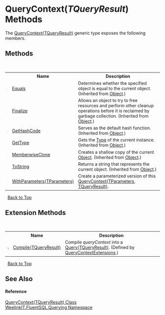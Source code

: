 # QueryContext(*TQueryResult*) Methods
 

The <a href="cb3a9e3b-4e55-c717-784b-ae3dc6ce71b9">QueryContext(TQueryResult)</a> generic type exposes the following members.


## Methods
&nbsp;<table><tr><th></th><th>Name</th><th>Description</th></tr><tr><td>![Public method](media/pubmethod.gif "Public method")</td><td><a href="http://msdn2.microsoft.com/en-us/library/bsc2ak47" target="_blank">Equals</a></td><td>
Determines whether the specified object is equal to the current object.
 (Inherited from <a href="http://msdn2.microsoft.com/en-us/library/e5kfa45b" target="_blank">Object</a>.)</td></tr><tr><td>![Protected method](media/protmethod.gif "Protected method")</td><td><a href="http://msdn2.microsoft.com/en-us/library/4k87zsw7" target="_blank">Finalize</a></td><td>
Allows an object to try to free resources and perform other cleanup operations before it is reclaimed by garbage collection.
 (Inherited from <a href="http://msdn2.microsoft.com/en-us/library/e5kfa45b" target="_blank">Object</a>.)</td></tr><tr><td>![Public method](media/pubmethod.gif "Public method")</td><td><a href="http://msdn2.microsoft.com/en-us/library/zdee4b3y" target="_blank">GetHashCode</a></td><td>
Serves as the default hash function.
 (Inherited from <a href="http://msdn2.microsoft.com/en-us/library/e5kfa45b" target="_blank">Object</a>.)</td></tr><tr><td>![Public method](media/pubmethod.gif "Public method")</td><td><a href="http://msdn2.microsoft.com/en-us/library/dfwy45w9" target="_blank">GetType</a></td><td>
Gets the <a href="http://msdn2.microsoft.com/en-us/library/42892f65" target="_blank">Type</a> of the current instance.
 (Inherited from <a href="http://msdn2.microsoft.com/en-us/library/e5kfa45b" target="_blank">Object</a>.)</td></tr><tr><td>![Protected method](media/protmethod.gif "Protected method")</td><td><a href="http://msdn2.microsoft.com/en-us/library/57ctke0a" target="_blank">MemberwiseClone</a></td><td>
Creates a shallow copy of the current <a href="http://msdn2.microsoft.com/en-us/library/e5kfa45b" target="_blank">Object</a>.
 (Inherited from <a href="http://msdn2.microsoft.com/en-us/library/e5kfa45b" target="_blank">Object</a>.)</td></tr><tr><td>![Public method](media/pubmethod.gif "Public method")</td><td><a href="http://msdn2.microsoft.com/en-us/library/7bxwbwt2" target="_blank">ToString</a></td><td>
Returns a string that represents the current object.
 (Inherited from <a href="http://msdn2.microsoft.com/en-us/library/e5kfa45b" target="_blank">Object</a>.)</td></tr><tr><td>![Public method](media/pubmethod.gif "Public method")</td><td><a href="180637b8-d6b7-9554-d8df-a6e20bc6e2a9">WithParameters(TParameters)</a></td><td>
Create a parameterized version of this <a href="ab3b95a4-da50-b636-4e83-5f53a89483b3">QueryContext(TParameters, TQueryResult)</a>.</td></tr></table>&nbsp;
<a href="#querycontext(*tqueryresult*)-methods">Back to Top</a>

## Extension Methods
&nbsp;<table><tr><th></th><th>Name</th><th>Description</th></tr><tr><td>![Public Extension Method](media/pubextension.gif "Public Extension Method")</td><td><a href="81524036-9df0-3145-029f-426e000cebfc">Compile(TQueryResult)</a></td><td>
Compile *queryContext* into a <a href="6f307b37-7f33-b530-7c3a-ff1afbca1c60">Query(TQueryResult)</a>.
 (Defined by <a href="f6b6eb7e-e8f6-f0bc-e6d2-9107df5ba727">QueryContextExtensions</a>.)</td></tr></table>&nbsp;
<a href="#querycontext(*tqueryresult*)-methods">Back to Top</a>

## See Also


#### Reference
<a href="cb3a9e3b-4e55-c717-784b-ae3dc6ce71b9">QueryContext(TQueryResult) Class</a><br /><a href="2c7fd788-c68e-5cf6-959a-1767d64db41e">WeelinkIT.FluentSQL.Querying Namespace</a><br />